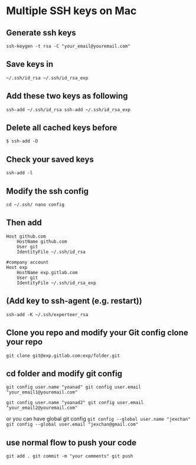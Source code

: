 # Multiple SSH keys on Mac

## Generate ssh keys
`ssh-keygen -t rsa -C "your_email@youremail.com"`

## Save keys in
``~/.ssh/id_rsa
~/.ssh/id_rsa_exp``

## Add these two keys as following

``ssh-add ~/.ssh/id_rsa
ssh-add ~/.ssh/id_rsa_exp``

## Delete all cached keys before
``$ ssh-add -D``


## Check your saved keys
``ssh-add -l``

## Modify the ssh config
``cd ~/.ssh/
nano config``

## Then add

```#private account
Host github.com
	HostName github.com
	User git
	IdentityFile ~/.ssh/id_rsa

#company account
Host exp
	HostName exp.gitlab.com
	User git
	IdentityFile ~/.ssh/id_rsa_exp
```

## (Add key to ssh-agent (e.g. restart))
`ssh-add -K ~/.ssh/experteer_rsa`

## Clone you repo and modify your Git config clone your repo
``git clone git@exp.gitlab.com:exp/folder.git``

## cd folder and modify git config

``git config user.name "yoanad"
git config user.email "your_email1@youremail.com"``

``git config user.name "yoanad2"
git config user.email "your_email2@youremail.com"``

or you can have global git config
``git config --global user.name "jexchan"
git config --global user.email "jexchan@gmail.com"``

## use normal flow to push your code
``git add .
git commit -m "your comments"
git push``

